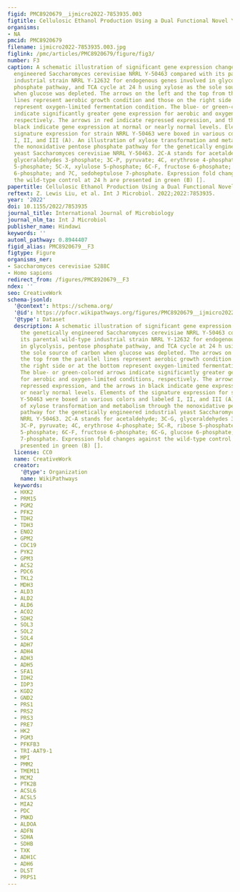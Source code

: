 ```yaml
---
figid: PMC8920679__ijmicro2022-7853935.003
figtitle: Cellulosic Ethanol Production Using a Dual Functional Novel Yeast
organisms:
- NA
pmcid: PMC8920679
filename: ijmicro2022-7853935.003.jpg
figlink: /pmc/articles/PMC8920679/figure/fig3/
number: F3
caption: A schematic illustration of significant gene expression changes for the genetically
  engineered Saccharomyces cerevisiae NRRL Y-50463 compared with its parental wild-type
  industrial strain NRRL Y-12632 for endogenous genes involved in glycolysis, pentose
  phosphate pathway, and TCA cycle at 24 h using xylose as the sole source of carbon
  when glucose was depleted. The arrows on the left and the top from the parallel
  lines represent aerobic growth condition and those on the right side or at the bottom
  represent oxygen-limited fermentation condition. The blue- or green-colored arrows
  indicate significantly greater gene expression for aerobic and oxygen-limited conditions,
  respectively. The arrows in red indicate repressed expression, and the arrows in
  black indicate gene expression at normal or nearly normal levels. Elements of the
  signature expression for strain NRRL Y-50463 were boxed in various colors and labeled
  I, II, and III (A). An illustration of xylose transformation and metabolism through
  the nonoxidative pentose phosphate pathway for the genetically engineered industrial
  yeast Saccharomyces cerevisiae NRRL Y-50463. 2C-A stands for acetaldehyde; 3C-G,
  glyceraldehydes 3-phosphate; 3C-P, pyruvate; 4C, erythrose 4-phosphate; 5C-R, ribose
  5-phosphate; 5C-X, xylulose 5-phosphate; 6C-F, fructose 6-phosphate; 6C-G, glucose
  6-phosphate; and 7C, sedoheptulose 7-phosphate. Expression fold changes against
  the wild-type control at 24 h are presented in green (B) [].
papertitle: Cellulosic Ethanol Production Using a Dual Functional Novel Yeast.
reftext: Z. Lewis Liu, et al. Int J Microbiol. 2022;2022:7853935.
year: '2022'
doi: 10.1155/2022/7853935
journal_title: International Journal of Microbiology
journal_nlm_ta: Int J Microbiol
publisher_name: Hindawi
keywords: ''
automl_pathway: 0.8944407
figid_alias: PMC8920679__F3
figtype: Figure
organisms_ner:
- Saccharomyces cerevisiae S288C
- Homo sapiens
redirect_from: /figures/PMC8920679__F3
ndex: ''
seo: CreativeWork
schema-jsonld:
  '@context': https://schema.org/
  '@id': https://pfocr.wikipathways.org/figures/PMC8920679__ijmicro2022-7853935.003.html
  '@type': Dataset
  description: A schematic illustration of significant gene expression changes for
    the genetically engineered Saccharomyces cerevisiae NRRL Y-50463 compared with
    its parental wild-type industrial strain NRRL Y-12632 for endogenous genes involved
    in glycolysis, pentose phosphate pathway, and TCA cycle at 24 h using xylose as
    the sole source of carbon when glucose was depleted. The arrows on the left and
    the top from the parallel lines represent aerobic growth condition and those on
    the right side or at the bottom represent oxygen-limited fermentation condition.
    The blue- or green-colored arrows indicate significantly greater gene expression
    for aerobic and oxygen-limited conditions, respectively. The arrows in red indicate
    repressed expression, and the arrows in black indicate gene expression at normal
    or nearly normal levels. Elements of the signature expression for strain NRRL
    Y-50463 were boxed in various colors and labeled I, II, and III (A). An illustration
    of xylose transformation and metabolism through the nonoxidative pentose phosphate
    pathway for the genetically engineered industrial yeast Saccharomyces cerevisiae
    NRRL Y-50463. 2C-A stands for acetaldehyde; 3C-G, glyceraldehydes 3-phosphate;
    3C-P, pyruvate; 4C, erythrose 4-phosphate; 5C-R, ribose 5-phosphate; 5C-X, xylulose
    5-phosphate; 6C-F, fructose 6-phosphate; 6C-G, glucose 6-phosphate; and 7C, sedoheptulose
    7-phosphate. Expression fold changes against the wild-type control at 24 h are
    presented in green (B) [].
  license: CC0
  name: CreativeWork
  creator:
    '@type': Organization
    name: WikiPathways
  keywords:
  - HXK2
  - PRM15
  - PGM2
  - PFK2
  - TDH2
  - TDH3
  - ENO2
  - GPM2
  - CDC19
  - PYK2
  - GPM3
  - ACS2
  - PDC6
  - TKL2
  - MDH3
  - ALD3
  - ALD2
  - ALD6
  - ACO2
  - SDH2
  - SOL3
  - SOL2
  - SOL4
  - ADH7
  - ADH4
  - ADH3
  - ADH5
  - SFA1
  - IDH2
  - IDP3
  - KGD2
  - GND2
  - PRS1
  - PRS2
  - PRS3
  - PRE7
  - HK2
  - PGM3
  - PFKFB3
  - TRI-AAT9-1
  - MPI
  - PMM2
  - TMEM11
  - MCM2
  - PTK2B
  - ACSL6
  - ACSL5
  - MIA2
  - PDC
  - PNKD
  - ALDOA
  - ADFN
  - SDHA
  - SDHB
  - TXK
  - ADH1C
  - ADH6
  - DLST
  - PRPS1
---
```

